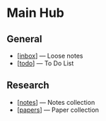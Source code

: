 # Main Hub

## General

- [[inbox]] — Loose notes
- [[todo]] — To Do List

## Research

- [[notes]] — Notes collection
- [[papers]] — Paper collection

[//begin]: # "Autogenerated link references for markdown compatibility"
[inbox]: inbox "Inbox"
[todo]: todo "Todo"
[notes]: notes "Notes"
[papers]: papers "Papers"
[//end]: # "Autogenerated link references"